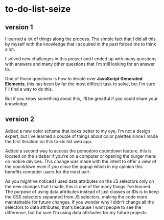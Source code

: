 # to-do-list-seize

## version 1

I learned a lot of things along the process. The simple fact that I did all this by myself with the knowledge that I acquired in the past forced me to think a lot.

I solved new challenges in this project and I ended up with many questions with answers and many other questions that I'm still looking for an answer to.

One of those questions Is how to iterate over **JavaScript Generated Elements**, this has been by far the most difficult task to solve, but I'm sure I'll find a way to do this.

But if you know something about this, I'll be greatful if you could share your knowledge.

## version 2

Added a new color scheme that looks better to my eye, I'm not a design expert, but I've learned a couple of things about color palettes since I made the first iteration on this to-do list web app.

Added a second way to access the pomodoro countdown feature, this is located on the sidebar if you're on a computer or opening the burger menu on mobile devices. This change was made with the intent to offer a view of the countdown even if you close the popup which in my opinion this benefits computer users for the most part.

As you might've noticed I used data attributes on the JS selectors only on the new changes that I made, this is one of the many things I've learned. The purpose of using data attributes instead of just classes or IDs is to keep the CSS selectors separated from JS selectors, making the code more maintainable for future changes. If you wonder why I didn't change all the selectors to data attributes, that's because I want people to see the difference, but for sure I'm using data attributes for my future projects.
